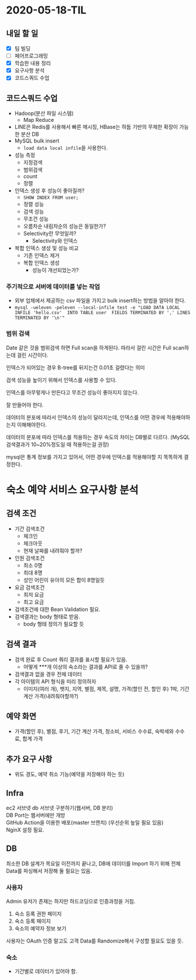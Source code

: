 # 2020-05-18-TIL

## 내일 할 일

- [x] 팀 빌딩
- [ ] 페어프로그래밍
- [x] 학습한 내용 정리
- [x] 요구사항 분석
- [x] 코드스쿼드 수업

## 코드스쿼드 수업

- Hadoop(분산 파일 시스템)
  - Map Reduce
- LINE은 Redis를 사용해서 빠른 메시징, HBase는 하둡 기반의 무제한 확장이 가능한 분산 DB
- MySQL bulk insert
  - `load data local infile`을 사용한다.
- 성능 측정
  - 지정검색
  - 범위검색
  - count
  - 정렬
- 인덱스 생성 후 성능이 좋아질까?
  - `SHOW INDEX FROM user;`
  - 정렬 성능
  - 검색 성능
  - 무조건 성능
  - 오름차순 내림차순의 성능은 동일한가?
  - Selectivity란 무엇일까?
    - Selectivity와 인덱스
- 복합 인덱스 생성 및 성능 비교
  - 기존 인덱스 제거
  - 복합 인덱스 생성
    - 성능이 개선되었는가?

### 주기적으로 서버에 데이터를 넣는 작업

- 외부 업체에서 제공하는 csv 파일을 가지고 bulk insert하는 방법을 알아야 한다.
- `mysql -ueleven -peleven --local-infile test -e "LOAD DATA LOCAL INFILE 'hello.csv'  INTO TABLE user  FIELDS TERMINATED BY ',' LINES TERMINATED BY '\n'"`

### 범위 검색

Date 같은 것을 범위검색 하면 Full scan을 하게된다. 따라서 걸린 시간은 Full scan하는데 걸린 시간이다.

인덱스가 되어있는 경우 B-tree를 뒤지는건 0.01초 걸렸다는 의미

검색 성능을 높이기 위해서 인덱스를 사용할 수 있다.

인덱스를 아무렇게나 만든다고 무조건 성능이 좋아지지 않는다.

잘 만들어야 한다.

데이터의 분포에 따라서 인덱스의 성능이 달라지는데, 인덱스를 어떤 경우에 적용해야하는지 이해해야한다.

데이터의 분포에 따라 인덱스를 적용하는 경우 속도의 차이는 DB별로 다르다. (MySQL 검색결과가 10~20%정도일 때 적용하는걸 권장)

mysql은 통계 정보를 가지고 있어서, 어떤 경우에 인덱스를 적용해야할 지 똑똑하게 결정한다.

# 숙소 예약 서비스 요구사항 분석

## 검색 조건

- 기간 검색조건
    - 체크인
    - 체크아웃
    - 현재 날짜를 내려줘야 할까?
- 인원 검색조건
    - 최소 0명
    - 최대 8명
    - 성인 어린이 유아의 모든 합이 8명일듯
- 요금 검색조건
    - 최저 요금
    - 최고 요금
- 검색조건에 대한 Bean Validation 필요.
- 검색결과는 body 형태로 받음.
    - body 형태 정의가 필요할 듯

## 검색 결과

- 검색 완료 후 Count 쿼리 결과를 표시할 필요가 있음.
    - 어떻게 ***개 이상의 숙소라는 결과를 API로 줄 수 있을까?
- 검색결과 없을 경우 전체 데이터
- 각 아이템의 API 형식을 미리 정의하자
    - 이미지(여러 개), 뱃지, 지역, 별점, 제목, 설명, 가격(할인 전, 할인 후) 1박, 기간 계산 가격(내려줘야할까?)

## 예약 화면

- 가격(할인 후), 별점, 후기, 기간 계산 가격, 청소비, 서비스 수수료, 숙박세와 수수료, 합계 가격

## 추가 요구 사항

- 위도 경도, 예약 취소 기능(예약을 저장해야 하는 듯)

## Infra

ec2 서브넷 db 서브넷 구분하기(웹서버, DB 분리)  
DB Port는 웹서버에만 개방  
GitHub Action을 이용한 배포(master 브랜치) (우선순위 높일 필요 있음)  
NginX 설정 필요.

## DB

최소한 DB 설계가 목요일 이전까지 끝나고, DB에 데이터를 Import 하기 위해 전체 Data를 파싱해서 저장해 둘 필요는 있음.

### 사용자

Admin 유저가 존재는 하지만 하드코딩으로 인증과정을 거침.  

1. 숙소 등록 권한 페이지
2. 숙소 등록 페이지
3. 숙소의 예약자 정보 보기

사용자는 OAuth 인증 말고도 고객 Data를 Randomize해서 구성할 필요도 있을 듯.

### 숙소

- 기간별로 데이터가 있어야 함.

